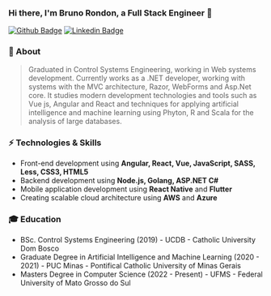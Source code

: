 ### Hi there, I'm Bruno Rondon, a Full Stack Engineer 👋

[![Github Badge](https://img.shields.io/badge/-Github-000?style=flat-square&logo=Github&logoColor=white&link=https://github.com/rondon23)](https://github.com/rondon23)
[![Linkedin Badge](https://img.shields.io/badge/-LinkedIn-blue?style=flat-square&logo=Linkedin&logoColor=white&link=https://www.linkedin.com/in/bruno-rondon-da-silva/)](https://www.linkedin.com/in/bruno-rondon-da-silva/)


### :punch: About
> Graduated in Control Systems Engineering, working in Web systems development. Currently works as a .NET developer, working with systems with the MVC architecture, Razor, WebForms and Asp.Net core. It studies modern development technologies and tools such as Vue js, Angular and React and techniques for applying artificial intelligence and machine learning using Phyton, R and Scala for the analysis of large databases.


### :zap: Technologies & Skills
* Front-end development using **Angular, React, Vue, JavaScript, SASS, Less, CSS3, HTML5**
* Backend development using **Node.js, Golang, ASP.NET C#**
* Mobile application development using **React Native** and **Flutter**
* Creating scalable cloud architecture using **AWS** and **Azure**

### :mortar_board: Education
* BSc. Control Systems Engineering (2019) - UCDB - Catholic University Dom Bosco
* Graduate Degree in Artificial Intelligence and Machine Learning (2020 - 2021) - PUC Minas - Pontifical Catholic University of Minas Gerais
* Masters Degree in Computer Science (2022 - Present) - UFMS - Federal University of Mato Grosso do Sul

<!--
**rondon23/rondon23** is a ✨ _special_ ✨ repository because its `README.md` (this file) appears on your GitHub profile.

Here are some ideas to get you started:

- 🔭 I’m currently working on ...
- 🌱 I’m currently learning ...
- 👯 I’m looking to collaborate on ...
- 🤔 I’m looking for help with ...
- 💬 Ask me about ...
- 📫 How to reach me: ...
- 😄 Pronouns: ...
- ⚡ Fun fact: ...
-->
